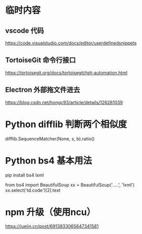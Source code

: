 # 临时内容

## vscode 代码

https://code.visualstudio.com/docs/editor/userdefinedsnippets


## TortoiseGit 命令行接口

https://tortoisegit.org/docs/tortoisegit/tgit-automation.html


## Electron 外部拖文件进去

https://blog.csdn.net/hongc93/article/details/126281039


# Python difflib 判断两个相似度

difflib.SequenceMatcher(None, s, b).ratio()


# Python bs4 基本用法

pip install bs4 lxml

from bs4 import BeautifulSoup
xx = BeautifulSoup('.....', 'lxml')
xx.select('td.code')[2].text


# npm 升级（使用ncu）

https://juejin.cn/post/6913833065647341581